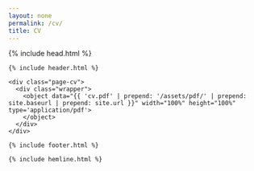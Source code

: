 ```yaml
---
layout: none
permalink: /cv/
title: CV
---
```


<!DOCTYPE html>
<html height="100%">

  {% include head.html %}

  <body min-height="100%">

    {% include header.html %}

    <div class="page-cv">
      <div class="wrapper">
        <object data="{{ 'cv.pdf' | prepend: '/assets/pdf/' | prepend: site.baseurl | prepend: site.url }}" width="100%" height="100%" type='application/pdf'>
        </object>
      </div>
    </div>

    {% include footer.html %}

    {% include hemline.html %}

  </body>

</html>


  





